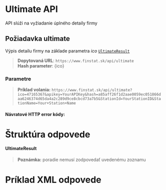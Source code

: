# Ultimate API
API slúži na vyžiadanie úplného detaily firmy

## Požiadavka ultimate
Výpis detailu firmy na základe parametra *ico* [`UltimateResult`](#UltimateResult)

> **Dopytovaná URL**: ```https://www.finstat.sk/api/ultimate```<br />
> **Hash parameter**: {ico}

### Parametre
[](../../../common/parameters/detail-sk.md ':include')

[](../../../common/parameters/parameters-sk.md ':include')

> **Príklad volania:** ```https://www.finstat.sk/api/ultimate?ico=47165367&apikey=YourAPIKey&hash=a85aff26f1d2aae0059ec051866daa6246374d65da4a2c289d9ce8cbcd73a7b5&StationId=YourStationID&StationName=Your+Station+Name```

#### Návratové HTTP error kódy:
[](../../../common/http/errorcodes-sk-detail.md ':include')

[](../../../common/http/errorcodes-sk.md ':include')

# Štruktúra odpovede
#### UltimateResult

[](../../../common/responses/basic-sk.md ':include')

[](../../../common/responses/premium-common-sk.md ':include')

[](../../../common/responses/elite-sk.md ':include')

[](../../../common/responses/ultimate-sk.md ':include')

[](../../../common/responses/icdphadditional-sk.md ':include')

[](../../../common/responses/judgementindicator-sk.md ':include')

[](../../../common/responses/bankaccount-sk.md ':include')

[](../../../common/responses/debt-sk.md ':include')

[](../../../common/responses/receivable-sk.md ':include')

[](../../../common/responses/paymentorder-sk.md ':include')

[](../../../common/responses/office-sk.md ':include')

[](../../../common/responses/subject-sk.md ':include')

[](../../../common/responses/contactsource-sk.md ':include')

[](../../../common/responses/structuredname-sk.md ':include')

[](../../../common/responses/judgementcount-sk.md ':include')

[](../../../common/responses/ratio-sk.md ':include')

[](../../../common/responses/item-sk.md ':include')

[](../../../common/responses/distraintsauthorizationinfo-sk.md ':include')

[](../../../common/responses/creditscotestate-sk.md ':include')

[](../../../common/responses/person-sk.md ':include')

[](../../../common/responses/rpvsperson-sk.md ':include')

[](../../../common/responses/rpoperson-sk.md ':include')

[](../../../common/responses/functionassigment-sk.md ':include')

[](../../../common/responses/functionassigmenttype-sk.md ':include')

[](../../../common/responses/address-sk.md ':include')

[](../../../common/responses/fulladdress-sk.md ':include')

[](../../../common/responses/court-sk.md ':include')

[](../../../common/responses/historyaddress-sk.md ':include')

[](../../../common/responses/proceedingresult-sk.md ':include')

[](../../../common/responses/preventiverestructuringresult-sk.md ':include')

[](../../../common/responses/liquidationresult-sk.md ':include')

[](../../../common/responses/officer-sk.md ':include')

[](../../../common/responses/deadline-sk.md ':include')

[](../../../common/responses/distraintsauthorizationdetail-sk.md ':include')

[](../../../common/responses/baseinfo-sk.md ':include')

> **Poznámka:** poradie nemusí zodpovedať uvedenému zoznamu

# Príklad XML odpovede
[](../../../common/examples/ultimate.md ':include')

[](../../../common/texts/anonymized-sk.md ':include')

[](../../../common/examples/detail-an.md ':include')